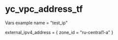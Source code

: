 # yc_vpc_address_tf

Vars example
name = "test_ip"

external_ipv4_address = {
    zone_id = "ru-central1-a"
}